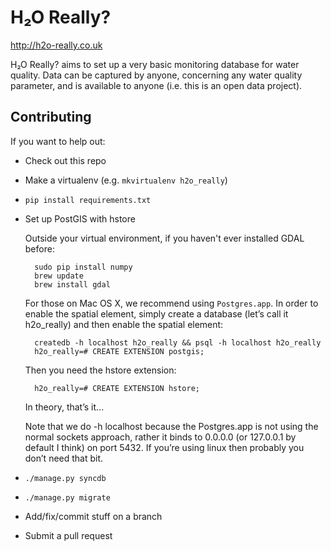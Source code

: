 H₂O Really?
===========

http://h2o-really.co.uk

H₂O Really? aims to set up a very basic monitoring database for water quality.
Data can be captured by anyone, concerning any water quality parameter, and is
available to anyone (i.e. this is an open data project).

Contributing
------------

If you want to help out:

* Check out this repo
* Make a virtualenv (e.g. `mkvirtualenv h2o_really`)
* `pip install requirements.txt`
* Set up PostGIS with hstore

  Outside your virtual environment, if you haven't ever installed GDAL before:

        sudo pip install numpy
        brew update
        brew install gdal


  For those on Mac OS X, we recommend using `Postgres.app`. In order to enable
  the spatial element, simply create a database (let’s call it h2o\_really) and then
  enable the spatial element:

        createdb -h localhost h2o_really && psql -h localhost h2o_really
        h2o_really=# CREATE EXTENSION postgis;
  
  Then you need the hstore extension:

        h2o_really=# CREATE EXTENSION hstore;
  
  In theory, that’s it...

  Note that we do -h localhost because the Postgres.app is not using the normal
  sockets approach, rather it binds to 0.0.0.0 (or 127.0.0.1 by default I
  think) on port 5432. If you’re using linux then probably you don’t need that
  bit.
* `./manage.py syncdb`
* `./manage.py migrate`
* Add/fix/commit stuff on a branch
* Submit a pull request
